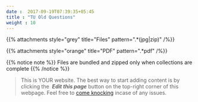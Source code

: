 ```yaml
---
date :  2017-09-19T07:39:35+05:45
title : "TU Old Questions"
weight : 10
---
```



{{% attachments style="grey" title="Files" pattern=".*(jpg|zip)" /%}}

{{% attachments style="orange" title="PDF" pattern=".*pdf" /%}}

{{% notice note %}}
Files are bundled and zipped only when collections are complete
{{% /notice %}}


> This is YOUR website. The best way to start adding content is by clicking the <i class="fa fa-code-fork">&nbsp;__Edit this page__</i> button on the top-right corner of this webpage. Feel free to [come knocking](https://m.me/CSITauthority "We're responsive on messenger!") incase of any issues.
